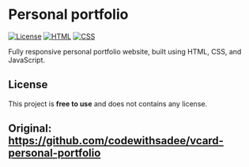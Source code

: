 # Personal portfolio

[![License][license-image]][license-url]  [![HTML][html-image]][html-url]  [![CSS][CSS-image]][CSS-url]


[html-image]:https://img.shields.io/badge/HTML-orange?style=for-the-badge&logo=html5&logoColor=white
[html-url]:https://developer.mozilla.org/en-US/docs/Web/HTML

[license-image]: https://img.shields.io/badge/License-MIT-lightgray?style=for-the-badge
[license-url]: LICENSE

[CSS-image]: https://img.shields.io/static/v1?message=css3&logo=css3&labelColor=5c5c5c&color=blue&logoColor=white&label=%20&style=for-the-badge
[CSS-url]: https://developer.mozilla.org/en-US/docs/Web/CSS

Fully responsive personal portfolio website, built using HTML, CSS, and JavaScript.
## License

This project is **free to use** and does not contains any license.

## Original: https://github.com/codewithsadee/vcard-personal-portfolio